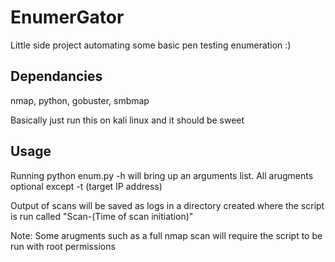 # EnumerGator
Little side project automating some basic pen testing enumeration :)

## Dependancies
nmap, python, gobuster, smbmap

Basically just run this on kali linux and it should be sweet

## Usage
Running python enum.py -h will bring up an arguments list.
All arugments optional except -t (target IP address)

Output of scans will be saved as logs in a directory created where the script is run called "Scan-(Time of scan initiation)"

Note: Some arugments such as a full nmap scan will require the script to be run with root permissions
